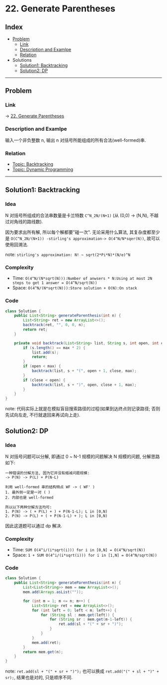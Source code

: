 # 22. Generate Parentheses

## Index

- [Problem](#problem)
  - [Link](#Link)
  - [Description and Examlpe](#description-and-examlpe)
  - [Relation](#relation)
- Solutions
  - [Solution1: Backtracking](#solution1-backtracking)
  - [Solution2: DP](#solution2-dp)

----

## Problem

### Link

-> [22. Generate Parentheses][1]

### Description and Examlpe

输入一个非负整数 n, 输出 n 对括号所能组成的所有合法(well-formed)串.

### Relation

- [Topic: Backtracking][2]
- [Topic: Dynamic Programming][3]

----

## Solution1: Backtracking

### Idea

N 对括号所组成的合法串数量是卡兰特数 `C^N_2N/(N+1)` (从 (0,0) -> (N,N), 不越过对角线的路线数).

因为要求出所有解, 所以每个解都要"碰一次". 无论采用什么算法, 其复杂度都至少是 `O(C^N_2N/(N+1)) -stirling's approximation-> O(4^N/N*sqer(N))`, 故可以使用回溯法.

note: `stirling's approximation: N! ~ sqrt(2*Pi*N)*(N/e)^N`

### Complexity

- Time: `O(4^N/(N*sqrt(N))):Number of anwsers * N:Using at most 2N steps to get 1 answer = O(4^N/sqrt(N))`
- Space: `O(4^N/(N*sqrt(N))):Store solution + O(N):On stack`

### Code

```java
class Solution {
    public List<String> generateParenthesis(int n) {
        List<String> ret = new ArrayList<>();
        backtrack(ret, "", 0, 0, n);
        return ret;
    }

    private void backtrack(List<String> list, String s, int open, int close, int max) {
        if (s.length() == max * 2) {
            list.add(s);
            return;
        }
        if (open < max) {
            backtrack(list, s + "(", open + 1, close, max);
        }
        if (close < open) {
            backtrack(list, s + ")", open, close + 1, max);
        }
    }
}
```

note: 代码实际上就是在模拟盲目搜索路径的过程(如果到达终点则记录路径; 否则先试向左走, 不行就退回来再试向上走).

## Solution2: DP

### Idea

N 对括号问题可以分解, 即通过 0 ~ N-1 规模的问题解决 N 规模的问题, 分解思路如下:

```nohighlight
一种错误的分解方法, 因为它并没有缩减问题规模:
-> P(N) -> P(L) + P(N-L)

利用 well-formed 串的结构特点 WF -> ( WF' )
1. 最外侧一定是一对 ( )
2. 内部也是 well-formed

所以以下两种分解方法均可:
1. P(N) -> ( + P(L) + ) + P(N-1-L); L in [0,N)
2. P(N) -> P(L) + ( + P(N-1-L) + ); L in [0,N)
```

因此这道题可以通过 dp 解决.

### Complexity

- Time: `SUM O(4^i/(i*sqrt(i))) for i in [0,N] = O(4^N/sqrt(N))`
- Space: `1 + SUM O(4^i/(i*sqrt(i))) for i in [1,N] = O(4^N/sqrt(N))`

### Code

```java
class Solution {
    public List<String> generateParenthesis(int n) {
        List<List<String>> mem = new ArrayList<>();
        mem.add(Arrays.asList(""));

        for (int m = 1; m <= n; m++) {
            List<String> ret = new ArrayList<>();
            for (int left = 0; left < m; left++) {
                for (String sl : mem.get(left)) {
                    for (String sr : mem.get(m-1-left)) {
                        ret.add(sl + "(" + sr + ")");
                    }
                }
            }
            mem.add(ret);
        }
        return mem.get(n);
    }
}
```

note: `ret.add(sl + "(" + sr + ")");` 也可以换成 `ret.add("(" + sl + ")" + sr);`, 结果也是对的, 只是顺序不同.

[1]: https://leetcode.com/problems/generate-parentheses/
[2]: ../topics/backtracking.md
[3]: ../topics/dynamic-programming.md
